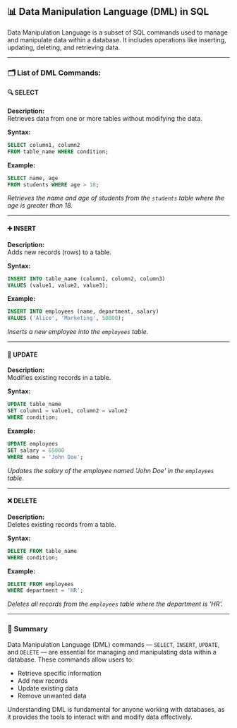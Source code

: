 ## 📊 Data Manipulation Language (DML) in SQL

Data Manipulation Language is a subset of SQL commands used to manage and manipulate data within a database. It includes operations like inserting, updating, deleting, and retrieving data.

---

### 🗂️ List of DML Commands:

#### 🔍 SELECT
**Description:**  
Retrieves data from one or more tables without modifying the data.

**Syntax:**
```sql
SELECT column1, column2
FROM table_name WHERE condition;
```

**Example:**
```sql
SELECT name, age
FROM students WHERE age > 18;
```
*Retrieves the name and age of students from the `students` table where the age is greater than 18.*

---

#### ➕ INSERT
**Description:**  
Adds new records (rows) to a table.

**Syntax:**
```sql
INSERT INTO table_name (column1, column2, column3)
VALUES (value1, value2, value3);
```

**Example:**
```sql
INSERT INTO employees (name, department, salary)
VALUES ('Alice', 'Marketing', 50000);
```
*Inserts a new employee into the `employees` table.*

---

#### 📝 UPDATE
**Description:**  
Modifies existing records in a table.

**Syntax:**
```sql
UPDATE table_name
SET column1 = value1, column2 = value2
WHERE condition;
```

**Example:**
```sql
UPDATE employees
SET salary = 65000
WHERE name = 'John Doe';
```
*Updates the salary of the employee named 'John Doe' in the `employees` table.*

---

#### ❌ DELETE
**Description:**  
Deletes existing records from a table.

**Syntax:**
```sql
DELETE FROM table_name
WHERE condition;
```

**Example:**
```sql
DELETE FROM employees
WHERE department = 'HR';
```
*Deletes all records from the `employees` table where the department is 'HR'.*

---

### 📌 Summary
Data Manipulation Language (DML) commands — `SELECT`, `INSERT`, `UPDATE`, and `DELETE` — are essential for managing and manipulating data within a database. These commands allow users to:
- Retrieve specific information
- Add new records
- Update existing data
- Remove unwanted data

Understanding DML is fundamental for anyone working with databases, as it provides the tools to interact with and modify data effectively.

